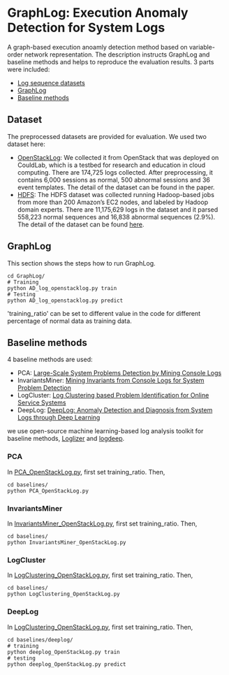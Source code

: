 # GraphLog: Execution Anomaly Detection for System Logs
A graph-based execution anoamly detection method based on variable-order network representation. The description instructs GraphLog and baseline methods and helps to reproduce the evaluation results. 3 parts were included:
* [Log sequence datasets](https://github.com/hniu1/GraphLog/tree/main/data_preprocessed)
* [GraphLog](https://github.com/hniu1/GraphLog/tree/main/GraphLog)
* [Baseline methods](https://github.com/hniu1/GraphLog/tree/main/baselines)

## Dataset
The preprocessed datasets are provided for evaluation. We used two dataset here:
* [OpenStackLog](https://github.com/hniu1/GraphLog/tree/main/data_preprocessed/OpenStackLog): We collected it from OpenStack that was deployed on CouldLab, which is a testbed for research and education in cloud computing. There are 174,725 logs collected. After preprocessing, it contains 6,000 sessions as normal, 500 abnormal sessions and 36 event templates. The detail of the dataset can be found in the paper.
* [HDFS](https://github.com/hniu1/GraphLog/tree/main/data_preprocessed/HDFS): The HDFS dataset was collected running Hadoop-based jobs from more than 200 Amazon’s EC2 nodes, and labeled by Hadoop domain experts. There are 11,175,629 logs in the dataset and it parsed 558,223 normal sequences and 16,838 abnormal sequences (2.9%). The detail of the dataset can be found [here](https://github.com/logpai/loghub/tree/master/HDFS).

## GraphLog
This section shows the steps how to run GraphLog.
```
cd GraphLog/
# Training
python AD_log_openstacklog.py train
# Testing
python AD_log_openstacklog.py predict
```
'training_ratio' can be set to different value in the code for different percentage of normal data as training data.

<!-- For HDFS dataset:
```
cd GraphLog/
# Training
python AD_log_hdfs.py train
# Testing
python AD_log_hdfs.py predict
```
When training ratio is 1%, the parameters we used are listed [here](https://github.com/hniu1/GraphLog/blob/main/results/AD_log/hdfs/hdfs_0.01/parameters.csv);
when training ratio is 5%, the parameters we used are listed [here](https://github.com/hniu1/GraphLog/blob/main/results/AD_log/hdfs/hdfs_0.05/parameters.csv). -->

## Baseline methods
4 baseline methods are used:
* PCA: [Large-Scale System Problems Detection by Mining Console Logs](http://iiis.tsinghua.edu.cn/~weixu/files/sosp09.pdf)
* InvariantsMiner: [Mining Invariants from Console Logs for System Problem Detection](https://www.usenix.org/legacy/event/atc10/tech/full_papers/Lou.pdf)
* LogCluster: [Log Clustering based Problem Identification for Online Service Systems](https://www.microsoft.com/en-us/research/wp-content/uploads/2016/07/ICSE-2016-2-Log-Clustering-based-Problem-Identification-for-Online-Service-Systems.pdf)
* DeepLog: [DeepLog: Anomaly Detection and Diagnosis from System Logs through Deep Learning](https://www.cs.utah.edu/~lifeifei/papers/deeplog.pdf)

we use open-source machine learning-based log analysis toolkit for baseline methods, [Loglizer](https://github.com/logpai/loglizer) and [logdeep](https://github.com/donglee-afar/logdeep).

### PCA
In [PCA_OpenStackLog.py](https://github.com/hniu1/GraphLog/blob/main/baselines/PCA_OpenStackLog.py), first set training_ratio. Then,
```
cd baselines/
python PCA_OpenStackLog.py
```

### InvariantsMiner
In [InvariantsMiner_OpenStackLog.py](https://github.com/hniu1/GraphLog/blob/main/baselines/InvariantsMiner_OpenStackLog.py), first set training_ratio. Then,
```
cd baselines/
python InvariantsMiner_OpenStackLog.py
```

### LogCluster
In [LogClustering_OpenStackLog.py](https://github.com/hniu1/GraphLog/blob/main/baselines/LogClustering_OpenStackLog.py), first set training_ratio. Then,
```
cd baselines/
python LogClustering_OpenStackLog.py
```

### DeepLog
In [LogClustering_OpenStackLog.py](https://github.com/hniu1/GraphLog/blob/main/baselines/LogClustering_OpenStackLog.py), first set training_ratio. Then,
```
cd baselines/deeplog/
# training
python deeplog_OpenStackLog.py train
# testing
python deeplog_OpenStackLog.py predict
```
